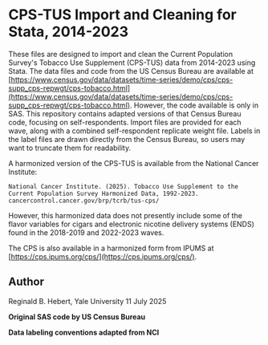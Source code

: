 # CPS-TUS Import and Cleaning for Stata, 2014-2023

These files are designed to import and clean the Current Population Survey's Tobacco Use Supplement (CPS-TUS) data from 2014-2023 using Stata. The data files and code from the US Census Bureau are available at [https://www.census.gov/data/datasets/time-series/demo/cps/cps-supp_cps-repwgt/cps-tobacco.html](https://www.census.gov/data/datasets/time-series/demo/cps/cps-supp_cps-repwgt/cps-tobacco.html). However, the code available is only in SAS. This repository contains adapted versions of that Census Bureau code, focusing on self-respondents. Import files are provided for each wave, along with a combined self-respondent replicate weight file. Labels in the label files are drawn directly from the Census Bureau, so users may want to truncate them for readability. 

A harmonized version of the CPS-TUS is available from the National Cancer Institute:

`National Cancer Institute. (2025). Tobacco Use Supplement to the Current Population Survey Harmonized Data, 1992-2023. cancercontrol.cancer.gov/brp/tcrb/tus-cps/`

However, this harmonized data does not presently include some of the flavor variables for cigars and electronic nicotine delivery systems (ENDS) found in the 2018-2019 and 2022-2023 waves. 

The CPS is also available in a harmonized form from IPUMS at [https://cps.ipums.org/cps/](https://cps.ipums.org/cps/). 


## Author
Reginald B. Hebert, Yale University
11 July 2025

**Original SAS code by US Census Bureau**

**Data labeling conventions adapted from NCI**
